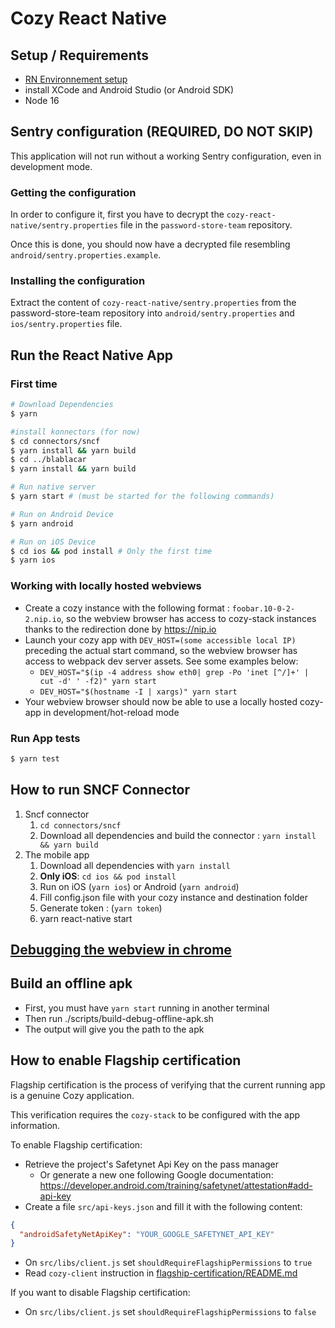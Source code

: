 # Cozy React Native

## Setup / Requirements
- [RN Environnement setup](https://reactnative.dev/docs/environment-setup)
- install XCode and Android Studio (or Android SDK)
- Node 16

## Sentry configuration (REQUIRED, DO NOT SKIP)

This application will not run without a working Sentry configuration, even in development mode.

### Getting the configuration
In order to configure it, first you have to decrypt the `cozy-react-native/sentry.properties` file in the `password-store-team` repository.

Once this is done, you should now have a decrypted file resembling `android/sentry.properties.example`.

### Installing the configuration

Extract the content of `cozy-react-native/sentry.properties` from the password-store-team repository into
`android/sentry.properties` and `ios/sentry.properties` file.

## Run the React Native App

### First time

```bash
# Download Dependencies
$ yarn

#install konnectors (for now)
$ cd connectors/sncf
$ yarn install && yarn build
$ cd ../blablacar
$ yarn install && yarn build

# Run native server
$ yarn start # (must be started for the following commands)

# Run on Android Device
$ yarn android

# Run on iOS Device
$ cd ios && pod install # Only the first time
$ yarn ios

```

### Working with locally hosted webviews
* Create a cozy instance with the following format : `foobar.10-0-2-2.nip.io`, so the webview browser has access to cozy-stack instances thanks to the redirection done by https://nip.io
* Launch your cozy app with `DEV_HOST=(some accessible local IP)` preceding the actual start command, so the webview browser has access to webpack dev server assets. See some examples below:
    * `DEV_HOST="$(ip -4 address show eth0| grep -Po 'inet [^/]+' | cut -d' ' -f2)" yarn start`
    * `DEV_HOST="$(hostname -I | xargs)" yarn start`
* Your webview browser should now be able to use a locally hosted cozy-app in development/hot-reload mode

### Run App tests
```bash
$ yarn test
```

## How to run SNCF Connector

1. Sncf connector
    1. `cd connectors/sncf`
    2. Download all dependencies and build the connector : `yarn install && yarn build`
2. The mobile app
    1. Download all dependencies with `yarn install`
    2. **Only iOS**: `cd ios && pod install`
    3. Run on iOS (`yarn ios`) or Android (`yarn android`)
    4. Fill config.json file with your cozy instance and destination folder
    5. Generate token : (`yarn token`)
    6. yarn react-native start

## [Debugging the webview in chrome](https://github.com/react-native-webview/react-native-webview/blob/master/docs/Debugging.md)



## Build an offline apk

* First, you must have `yarn start` running in another terminal
* Then run ./scripts/build-debug-offline-apk.sh
* The output will give you the path to the apk


## How to enable Flagship certification

Flagship certification is the process of verifying that the current running app is a genuine Cozy application.

This verification requires the `cozy-stack` to be configured with the app information.

To enable Flagship certification:
- Retrieve the project's Safetynet Api Key on the pass manager
  - Or generate a new one following Google documentation: https://developer.android.com/training/safetynet/attestation#add-api-key
- Create a file `src/api-keys.json` and fill it with the following content:
```json
{
  "androidSafetyNetApiKey": "YOUR_GOOGLE_SAFETYNET_API_KEY"
}
```
- On `src/libs/client.js` set `shouldRequireFlagshipPermissions` to `true`
- Read `cozy-client` instruction in [flagship-certification/README.md](https://github.com/cozy/cozy-client/blob/master/packages/cozy-client/src/flagship-certification/README.md)

If you want to disable Flagship certification:
- On `src/libs/client.js` set `shouldRequireFlagshipPermissions` to `false`
